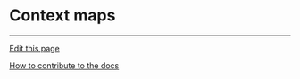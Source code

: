 # Context maps

---
[Edit this page](https://github.com/saascade/platform.saascade.com/edit/main/Hub/Organizations/Projects/Design/ContextMaps/README.md)

[How to contribute to the docs](../../../../../General/HowToContribute/README.md)

